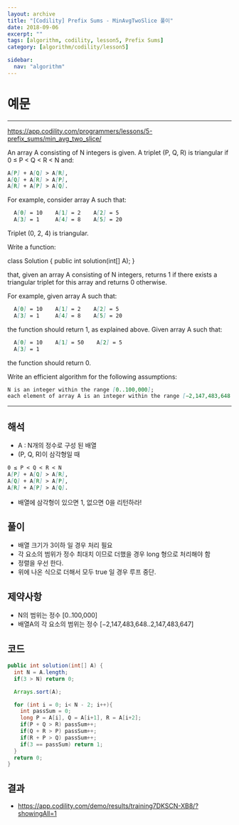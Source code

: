 ```yaml
---
layout: archive
title: "[Codility] Prefix Sums - MinAvgTwoSlice 풀이"
date: 2018-09-06
excerpt: ""
tags: [algorithm, codility, lesson5, Prefix Sums]
category: [algorithm/codility/lesson5]

sidebar:
  nav: "algorithm"
---
```


# 예문

* * *

<https://app.codility.com/programmers/lessons/5-prefix_sums/min_avg_two_slice/>

An array A consisting of N integers is given. A triplet (P, Q, R) is triangular if 0 ≤ P < Q < R < N and:

``` markdown
A[P] + A[Q] > A[R],
A[Q] + A[R] > A[P],
A[R] + A[P] > A[Q].
```

For example, consider array A such that:

``` markdown
  A[0] = 10    A[1] = 2    A[2] = 5
  A[3] = 1     A[4] = 8    A[5] = 20
```

Triplet (0, 2, 4) is triangular.

Write a function:

class Solution { public int solution(int[] A); }

that, given an array A consisting of N integers, returns 1 if there exists a triangular triplet for this array and returns 0 otherwise.

For example, given array A such that:

``` markdown
  A[0] = 10    A[1] = 2    A[2] = 5
  A[3] = 1     A[4] = 8    A[5] = 20
```

the function should return 1, as explained above. Given array A such that:

``` markdown
  A[0] = 10    A[1] = 50    A[2] = 5
  A[3] = 1
```

the function should return 0.

Write an efficient algorithm for the following assumptions:

``` markdown
N is an integer within the range [0..100,000];
each element of array A is an integer within the range [−2,147,483,648..2,147,483,647].
```

* * *

## 해석

* A : N개의 정수로 구성 된 배열
* (P, Q, R)이 삼각형일 때

``` markdown
0 ≤ P < Q < R < N
A[P] + A[Q] > A[R],
A[Q] + A[R] > A[P],
A[R] + A[P] > A[Q].
```

* 배열에 삼각형이 있으면 1, 없으면 0을 리턴하라!

## 풀이

* 배열 크기가 3이하 일 경우 처리 필요
* 각 요소의 범위가 정수 최대치 이므로 더했을 경우 long 형으로 처리해야 함
* 정렬을 우선 한다.
* 위에 나온 식으로 더해서 모두 true 일 경우 루프 중단.

## 제약사항

* N의 범위는 정수 [0..100,000]
* 배열A의 각 요소의 범위는 정수 [−2,147,483,648..2,147,483,647]

## 코드

``` java
public int solution(int[] A) {
  int N = A.length;
  if(3 > N) return 0;

  Arrays.sort(A);

  for (int i = 0; i< N - 2; i++){
    int passSum = 0;
    long P = A[i], Q = A[i+1], R = A[i+2];
    if(P + Q > R) passSum++;
    if(Q + R > P) passSum++;
    if(R + P > Q) passSum++;
    if(3 == passSum) return 1;
  }
  return 0;
}
```

## 결과

* <https://app.codility.com/demo/results/training7DKSCN-XB8/?showingAll=1>